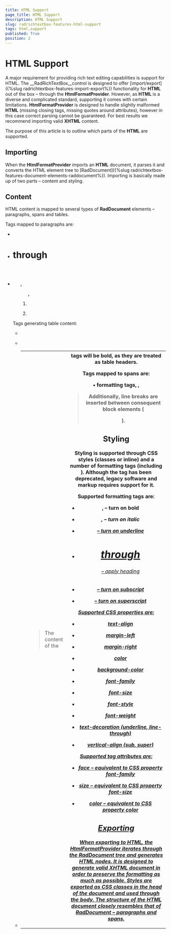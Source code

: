 ```yaml
---
title: HTML Support
page_title: HTML Support
description: HTML Support
slug: radrichtextbox-features-html-support
tags: html,support
published: True
position: 2
---
```


# HTML Support



A major requirement for providing rich text editing capabilities is support for HTML. The __RadRichTextBox__control is designed to offer [import/export]({%slug radrichtextbox-features-import-export%}) functionality for __HTML__ out of the box – through the __HtmlFormatProvider__. However, as __HTML__ is a diverse and complicated standard, supporting it comes with certain limitations. __HtmlFormatProvider__ is designed to handle slightly malformed __HTML__ (missing closing tags, missing quotes around attributes), however in this case correct parsing cannot be guaranteed. For best results we recommend importing valid __XHTML__ content.

The purpose of this article is to outline which parts of the __HTML__ are supported.

## Importing

When the __HtmlFormatProvider__ imports an __HTML__ document, it parses it and converts the HTML element tree to [RadDocument]({%slug radrichtextbox-features-document-elements-raddocument%}). Importing is basically made up of two parts – content and styling.
        

## Content

HTML content is mapped to several types of __RadDocument__ elements – paragraphs, spans and tables.
        

Tags mapped to paragraphs are:
        

* __<p>__

* __<h1>__through__<h6>__

* __<ul>, <ol>, <li>__

* __<tr>__

Tags generating table content:
        

* __<table>__

* __<tr>__

* __<th>__

* __<td>__

>The content of the __<th>__ tags will be bold, as they are treated as table headers.

Tags mapped to spans are:
        

• __formatting tags, <span>, <font>__

>Additionally, line breaks are inserted between consequent block elements (__<div>__).
          

## Styling

Styling is supported through CSS styles (classes or inline) and a number of formatting tags (including __<font>__). Although the __<font>__ tag has been deprecated, legacy software and markup requires support for it.
        

Supported formatting tags are:
        

* __<b>, <strong>__ – turn on bold

* __<i>, <em>__ – turn on italic

* __<u>__ – turn on underline

* __<h1>__ through <h6> – apply heading

* __<sub>__ – turn on subscript

* __<sup>__ – turn on superscript

Supported CSS properties are:
        

* __text-align__

* __margin-left__

* __margin-right__

* __color__

* __background-color__

* __font-family__

* __font-size__

* __font-style__

* __font-weight__

* __text-decoration (underline, line-through)__

* __vertical-align (sub, super)__

Supported __<font>__ tag attributes are:
        

* __face__ – equivalent to CSS property __font-family__

* __size__ – equivalent to CSS property __font-size__

* __color__ – equivalent to CSS property __color__

## Exporting

When exporting to __HTML__, the __HtmlFormatProvider__ iterates through the __RadDocument__ tree and generates __HTML__ nodes. It is designed to generate valid __XHTML__ document in order to preserve the formatting as much as possible. Styles are exported as CSS classes in the head of the document and used through the body. The structure of the __HTML__ document closely resembles that of __RadDocument__ – paragraphs and spans.

        
